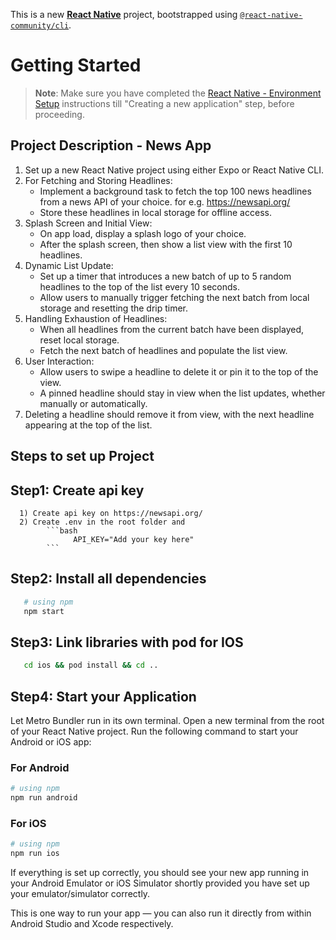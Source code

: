 This is a new [**React Native**](https://reactnative.dev) project, bootstrapped using [`@react-native-community/cli`](https://github.com/react-native-community/cli).

# Getting Started

>**Note**: Make sure you have completed the [React Native - Environment Setup](https://reactnative.dev/docs/environment-setup) instructions till "Creating a new application" step, before proceeding.

## Project Description - News App

1) Set up a new React Native project using either Expo or React Native CLI.
2) For Fetching and Storing Headlines:
      - Implement a background task to fetch the top 100 news headlines from a news API of your choice. for e.g. https://newsapi.org/
      - Store these headlines in local storage for offline access.
3) Splash Screen and Initial View:
      - On app load, display a splash logo of your choice.
      - After the splash screen, then show a list view with the first 10 headlines.
4) Dynamic List Update:
      - Set up a timer that introduces a new batch of up to 5 random headlines to the top of the list every 10 seconds.
      - Allow users to manually trigger fetching the next batch from local storage and resetting the drip timer.
5) Handling Exhaustion of Headlines:
      - When all headlines from the current batch have been displayed, reset local storage.
      - Fetch the next batch of headlines and populate the list view.
6) User Interaction:
      - Allow users to swipe a headline to delete it or pin it to the top of the view.
      - A pinned headline should stay in view when the list updates, whether manually or automatically.
7) Deleting a headline should remove it from view, with the next headline appearing at the top of the list.

## Steps to set  up Project

## Step1: Create api key

      1) Create api key on https://newsapi.org/
      2) Create .env in the root folder and
            ```bash
                  API_KEY="Add your key here"
            ```
## Step2: Install all dependencies

   ```bash
      # using npm
      npm start
   ```

## Step3: Link libraries with pod for IOS

   ```bash
      cd ios && pod install && cd ..
   ```

## Step4: Start your Application

Let Metro Bundler run in its own terminal. Open a new terminal from the root of your React Native project. Run the following command to start your Android or iOS app:

### For Android

```bash
# using npm
npm run android
```

### For iOS

```bash
# using npm
npm run ios
```
If everything is set up correctly, you should see your new app running in your Android Emulator or iOS Simulator shortly provided you have set up your emulator/simulator correctly.

This is one way to run your app — you can also run it directly from within Android Studio and Xcode respectively.

